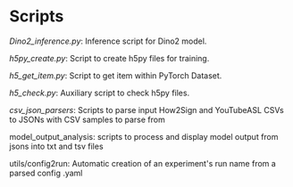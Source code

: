 # Scripts

_Dino2_inference.py_: Inference script for Dino2 model.

_h5py_create.py_: Script to create h5py files for training.

_h5_get_item.py_: Script to get item within PyTorch Dataset.

_h5_check.py_: Auxiliary script to check h5py files.

_csv_json_parsers_: Scripts to parse input How2Sign and YouTubeASL CSVs to JSONs with CSV samples to parse from

model_output_analysis: scripts to process and display model output from jsons into txt and tsv files

utils/config2run: Automatic creation of an experiment's run name from a parsed config .yaml
